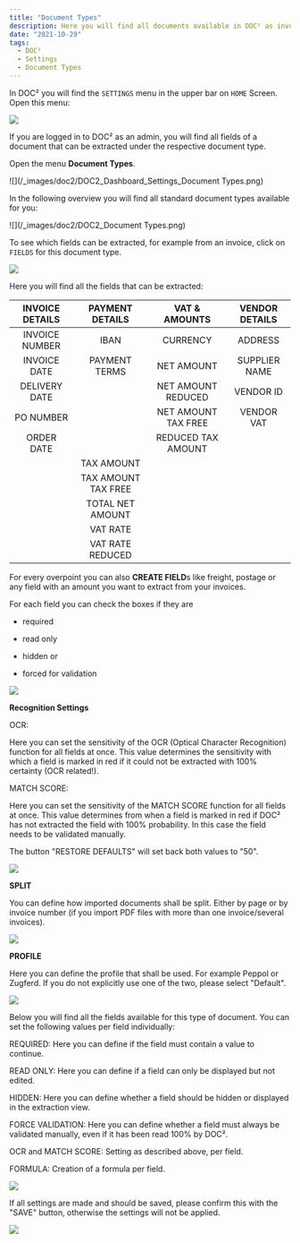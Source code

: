 ```yaml
---
title: "Document Types"
description: Here you will find all documents available in DOC² as invoice, credit note, delivery note, order confirmation and many more
date: "2021-10-29"
tags:
  - DOC²
  - Settings
  - Document Types
---
```


In DOC² you will find the `SETTINGS` menu in the upper bar on `HOME` Screen. Open this menu:

![](/_images/doc2/DOC2_Dashboard_Settings.png)

If you are logged in to DOC² as an admin, you will find all fields of a document that can be extracted under the respective document type.

Open the menu **Document Types**.

![](/_images/doc2/DOC2_Dashboard_Settings_Document Types.png)

In the following overview you will find all standard document types available for you:

![](/_images/doc2/DOC2_Document Types.png)

To see which fields can be extracted, for example from an invoice, click on `FIELDS` for this document type.

![](/_images/doc2/DOC2_Invoice_Fields.png)

Here you will find all the fields that can be extracted:

| **INVOICE DETAILS**| **PAYMENT DETAILS** | **VAT & AMOUNTS**   | **VENDOR DETAILS**  |
|       :----:       |        :----:       |       :----:        |      :----:         | 
|INVOICE NUMBER      | IBAN                | CURRENCY            | ADDRESS             |
|INVOICE DATE        | PAYMENT TERMS       | NET AMOUNT          | SUPPLIER NAME       | 
|DELIVERY DATE       |                     | NET AMOUNT REDUCED  | VENDOR ID           |
|PO NUMBER           |                     | NET AMOUNT TAX FREE | VENDOR VAT          |
|ORDER DATE          |                     | REDUCED TAX AMOUNT  |
                                           | TAX AMOUNT          |
                                           | TAX AMOUNT TAX FREE | 
                                           | TOTAL NET AMOUNT    |
                                           | VAT RATE            | 
                                           | VAT RATE REDUCED    | 


For every overpoint you can also **CREATE FIELD**s like freight, postage or any field with an amount you want to extract from your invoices.

For each field you can check the boxes if they are 

- required

- read only

- hidden or

- forced for validation



![](/_images/doc2/image-2-1024x822.png)

**Recognition Settings**

OCR:

Here you can set the sensitivity of the OCR (Optical Character Recognition) function for all fields at once. This value determines the sensitivity with which a field is marked in red if it could not be extracted with 100% certainty (OCR related!).

MATCH SCORE:

Here you can set the sensitivity of the MATCH SCORE function for all fields at once. This value determines from when a field is marked in red if DOC² has not extracted the field with 100% probability. In this case the field needs to be validated manually.

The button "RESTORE DEFAULTS" will set back both values to "50".

![](/_images/doc2/image-3.png)

**SPLIT**

You can define how imported documents shall be split. Either by page or by invoice number (if you import PDF files with more than one invoice/several invoices).

![](/_images/doc2/image-4.png)

**PROFILE**

Here you can define the profile that shall be used. For example Peppol or Zugferd. If you do not explicitly use one of the two, please select "Default".

![](/_images/doc2/image-6.png)

Below you will find all the fields available for this type of document. You can set the following values per field individually:

REQUIRED: Here you can define if the field must contain a value to continue.

READ ONLY: Here you can define if a field can only be displayed but not edited.

HIDDEN: Here you can define whether a field should be hidden or displayed in the extraction view.

FORCE VALIDATION: Here you can define whether a field must always be validated manually, even if it has been read 100% by DOC².

OCR and MATCH SCORE: Setting as described above, per field.

FORMULA: Creation of a formula per field.

![](/_images/doc2/image-7.png)

If all settings are made and should be saved, please confirm this with the "SAVE" button, otherwise the settings will not be applied.

![](/_images/doc2/image-8-1024x167.png)
